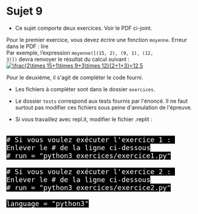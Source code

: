 # Sujet 9

- Ce sujet comporte deux exercices. Voir le PDF ci-joint.

Pour le premier exercice, vous devez écrire une fonction `moyenne`.
Erreur dans le PDF : lire  
Par exemple, l’expression <code>moyenne([(15, 2), (9, 1), (12, 3)])</code> devra renvoyer le résultat du calcul suivant :  
<a href="https://www.codecogs.com/eqnedit.php?latex=\frac{2\times&space;15&plus;1\times&space;9&plus;3\times&space;12}{2&plus;1&plus;3}=12,5" target="_blank"><img src="https://latex.codecogs.com/gif.latex?\frac{2\times&space;15&plus;1\times&space;9&plus;3\times&space;12}{2&plus;1&plus;3}=12,5" title="\frac{2\times 15+1\times 9+3\times 12}{2+1+3}=12,5" /></a>

Pour le deuxième, il s'agit de compléter le code fourni.

- Les fichiers à compléter sont dans le dossier `exercices`.

- Le dossier `tests` correspond aux tests fournis par l'énoncé.
Il ne faut surtout pas modifier ces fichiers sous peine d'annulation de l'épreuve.

- Si vous travaillez avec repl.it, modifier le fichier .replit :  
<pre><code style="background-color:black;color:white;width:100%;font-size: large;">
# Si vous voulez exécuter l'exercice 1 : Enlever le # de la ligne ci-dessous
# run = "python3 exercices/exercice1.py"

# Si vous voulez exécuter l'exercice 2 : Enlever le # de la ligne ci-dessous
# run = "python3 exercices/exercice2.py"

language = "python3"
</code></pre>
